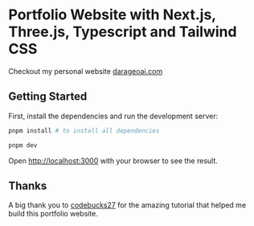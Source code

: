 # Portfolio Website with Next.js, Three.js, Typescript and Tailwind CSS

Checkout my personal website [darageoai.com](https://darageoai.com) <br />

## Getting Started

First, install the dependencies and run the development server:

```bash
pnpm install # to install all dependencies

pnpm dev
```

Open [http://localhost:3000](http://localhost:3000) with your browser to see the result.

## Thanks

A big thank you to [codebucks27](https://github.com/codebucks27/Next.js-Creative-Portfolio-Website) for the amazing tutorial that helped me build this portfolio website.